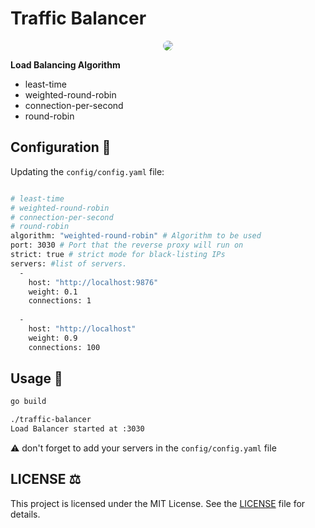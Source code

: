 # Traffic Balancer

<p align="center">
  <img src="https://i.postimg.cc/prDRd08h/logo.gif" style="border-radius:9px;"/>
</p>

**Load Balancing Algorithm**
- least-time
- weighted-round-robin
- connection-per-second
- round-robin

## Configuration :construction:

Updating the `config/config.yaml` file:
```bash

# least-time
# weighted-round-robin
# connection-per-second
# round-robin
algorithm: "weighted-round-robin" # Algorithm to be used
port: 3030 # Port that the reverse proxy will run on
strict: true # strict mode for black-listing IPs
servers: #list of servers.
  - 
    host: "http://localhost:9876"
    weight: 0.1
    connections: 1
  
  - 
    host: "http://localhost"
    weight: 0.9
    connections: 100

```

## Usage :rocket:

```bash
go build
```

```bash
./traffic-balancer 
Load Balancer started at :3030
```

:warning: don't forget to add your servers in the `config/config.yaml` file

## LICENSE :balance_scale:

This project is licensed under the MIT License. See the [LICENSE](https://github.com/AAVision/traffic-balancer/blob/main/LICENSE) file for details.